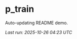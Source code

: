 # p_train

Auto-updating README demo.

<!--START_SECTION:status-->
_Last run: 2025-10-26 04:23 UTC_
<!--END_SECTION:status-->



































































































































































































































































































































































































































































































































































































































































































































































































































































































































































































































































































































































































































































































































































































































































































































































